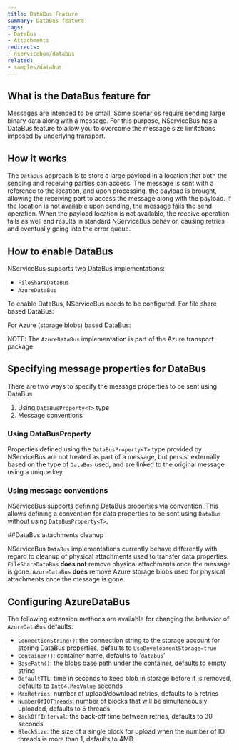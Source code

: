 ```yaml
---
title: DataBus Feature
summary: DataBus feature
tags:
- DataBus
- Attachments
redirects:
- nservicebus/databus
related:
- samples/databus
---
```


## What is the DataBus feature for

Messages are intended to be small. Some scenarios require sending large binary data along with a message. For this purpose, NServiceBus has a DataBus feature to allow you to overcome the message size limitations imposed by underlying transport.

## How it works

The `DataBus` approach is to store a large payload in a location that both the sending and receiving parties can access. The message is sent with a reference to the location, and upon processing, the payload is brought, allowing the receiving part to access the message along with the payload. If the location is not available upon sending, the message fails the send operation. When the payload location is not available, the receive operation fails as well and results in standard NServiceBus behavior, causing retries and eventually going into the error queue.

## How to enable DataBus

NServiceBus supports two DataBus implementations:

* `FileShareDataBus`
* `AzureDataBus`

To enable DataBus, NServiceBus needs to be configured. For file share based DataBus:
<!-- import FileShareDataBus -->

For Azure (storage blobs) based DataBus:
<!-- import AzureDataBus -->

NOTE: The `AzureDataBus` implementation is part of the Azure transport package.

## Specifying message properties for DataBus

There are two ways to specify the message properties to be sent using DataBus
1. Using `DataBusProperty<T>` type
2. Message conventions

### Using DataBusProperty<T>

Properties defined using the `DataBusProperty<T>` type provided by NServiceBus are not treated as part of a message, but persist externally based on the type of `DataBus` used, and are linked to the original message using a unique key. 

<!-- import MessageWithLargePayload -->

### Using message conventions

NServiceBus supports defining DataBus properties via convention. This allows defining a convention for data properties to be sent using `DataBus` without using `DataBusProperty<T>`.

<!-- import DefineMessageWithLargePayloadUsingConvention -->

<!-- import MessageWithLargePayloadUsingConvention -->

##DataBus attachments cleanup

NServiceBus `DataBus` implementations currently behave differently with regard to cleanup of physical attachments used to transfer data properties. `FileShareDataBus` **does not** remove physical attachments once the message is gone. `AzureDataBus` **does** remove Azure storage blobs used for physical attachments once the message is gone.

## Configuring AzureDataBus

The following extension methods are available for changing the behavior of `AzureDataBus` defaults:

<!-- import AzureDataBusConfiguration -->

- `ConnectionString()`: the connection string to the storage account for storing DataBus properties, defaults to `UseDevelopmentStorage=true`
- `Container()`: container name, defaults to '`databus`'
- `BasePath()`: the blobs base path under the container, defaults to empty string
- `DefaultTTL`: time in seconds to keep blob in storage before it is removed, defaults to `Int64.MaxValue` seconds
- `MaxRetries`: number of upload/download retries, defaults to 5 retries
- `NumberOfIOThreads`: number of blocks that will be simultaneously uploaded, defaults to 5 threads
- `BackOffInterval`:  the back-off time between retries, defaults to 30 seconds
- `BlockSize`: the size of a single block for upload when the number of IO threads is more than 1, defaults to 4MB
